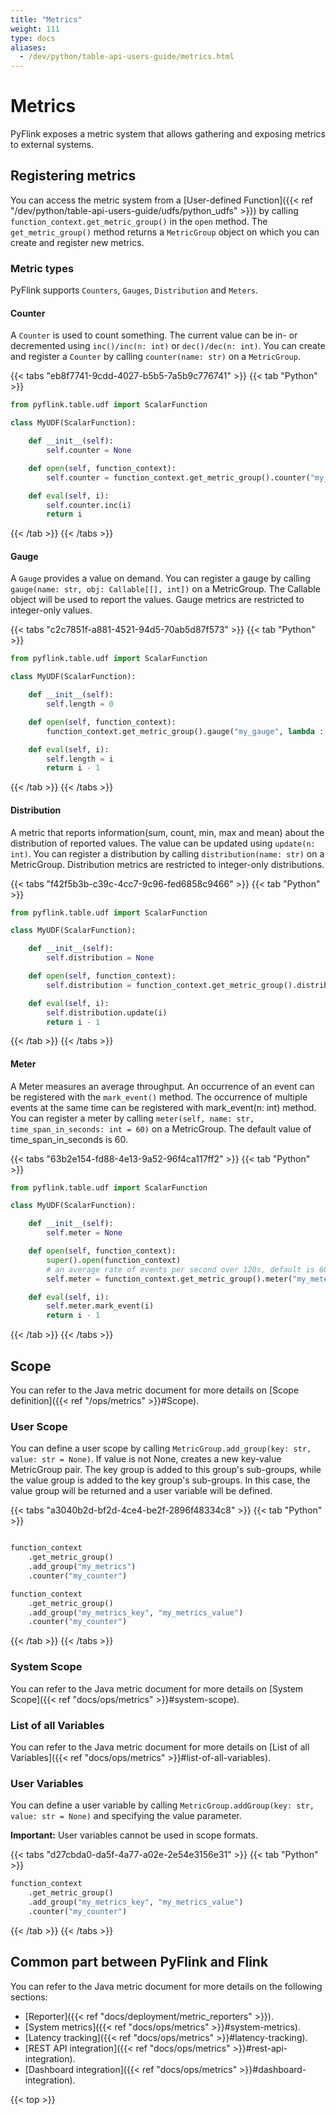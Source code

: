 ```yaml
---
title: "Metrics"
weight: 111
type: docs
aliases:
  - /dev/python/table-api-users-guide/metrics.html
---
```

<!--
Licensed to the Apache Software Foundation (ASF) under one
or more contributor license agreements.  See the NOTICE file
distributed with this work for additional information
regarding copyright ownership.  The ASF licenses this file
to you under the Apache License, Version 2.0 (the
"License"); you may not use this file except in compliance
with the License.  You may obtain a copy of the License at

  http://www.apache.org/licenses/LICENSE-2.0

Unless required by applicable law or agreed to in writing,
software distributed under the License is distributed on an
"AS IS" BASIS, WITHOUT WARRANTIES OR CONDITIONS OF ANY
KIND, either express or implied.  See the License for the
specific language governing permissions and limitations
under the License.
-->

# Metrics

PyFlink exposes a metric system that allows gathering and exposing metrics to external systems. 



## Registering metrics

You can access the metric system from a [User-defined Function]({{< ref "/dev/python/table-api-users-guide/udfs/python_udfs" >}}) by calling `function_context.get_metric_group()` in the `open` method.
The `get_metric_group()` method returns a `MetricGroup` object on which you can create and register new metrics.

### Metric types

PyFlink supports `Counters`, `Gauges`, `Distribution` and `Meters`.

#### Counter

A `Counter` is used to count something. The current value can be in- or decremented using `inc()/inc(n: int)` or `dec()/dec(n: int)`.
You can create and register a `Counter` by calling `counter(name: str)` on a `MetricGroup`.

{{< tabs "eb8f7741-9cdd-4027-b5b5-7a5b9c776741" >}}
{{< tab "Python" >}}
```python
from pyflink.table.udf import ScalarFunction

class MyUDF(ScalarFunction):

    def __init__(self):
        self.counter = None

    def open(self, function_context):
        self.counter = function_context.get_metric_group().counter("my_counter")

    def eval(self, i):
        self.counter.inc(i)
        return i

```
{{< /tab >}}
{{< /tabs >}}

#### Gauge

A `Gauge` provides a value on demand. You can register a gauge by calling `gauge(name: str, obj: Callable[[], int])` on a MetricGroup. The Callable object will be used to report the values. Gauge metrics are restricted to integer-only values.

{{< tabs "c2c7851f-a881-4521-94d5-70ab5d87f573" >}}
{{< tab "Python" >}}
```python
from pyflink.table.udf import ScalarFunction

class MyUDF(ScalarFunction):

    def __init__(self):
        self.length = 0

    def open(self, function_context):
        function_context.get_metric_group().gauge("my_gauge", lambda : self.length)

    def eval(self, i):
        self.length = i
        return i - 1
```
{{< /tab >}}
{{< /tabs >}}

#### Distribution

A metric that reports information(sum, count, min, max and mean) about the distribution of reported values. The value can be updated using `update(n: int)`. You can register a distribution by calling `distribution(name: str)` on a MetricGroup. Distribution metrics are restricted to integer-only distributions.

{{< tabs "f42f5b3b-c39c-4cc7-9c96-fed6858c9466" >}}
{{< tab "Python" >}}
```python
from pyflink.table.udf import ScalarFunction

class MyUDF(ScalarFunction):

    def __init__(self):
        self.distribution = None

    def open(self, function_context):
        self.distribution = function_context.get_metric_group().distribution("my_distribution")

    def eval(self, i):
        self.distribution.update(i)
        return i - 1
```
{{< /tab >}}
{{< /tabs >}}

#### Meter

A Meter measures an average throughput. An occurrence of an event can be registered with the `mark_event()` method. The occurrence of multiple events at the same time can be registered with mark_event(n: int) method. You can register a meter by calling `meter(self, name: str, time_span_in_seconds: int = 60)` on a MetricGroup. The default value of time_span_in_seconds is 60.

{{< tabs "63b2e154-fd88-4e13-9a52-96f4ca117ff2" >}}
{{< tab "Python" >}}
```python
from pyflink.table.udf import ScalarFunction

class MyUDF(ScalarFunction):

    def __init__(self):
        self.meter = None

    def open(self, function_context):
        super().open(function_context)
        # an average rate of events per second over 120s, default is 60s.
        self.meter = function_context.get_metric_group().meter("my_meter", time_span_in_seconds=120)

    def eval(self, i):
        self.meter.mark_event(i)
        return i - 1
```
{{< /tab >}}
{{< /tabs >}}

## Scope

You can refer to the Java metric document for more details on [Scope definition]({{< ref "/ops/metrics" >}}#Scope).

### User Scope

You can define a user scope by calling `MetricGroup.add_group(key: str, value: str = None)`. If value is not None, creates a new key-value MetricGroup pair. The key group is added to this group's sub-groups, while the value group is added to the key group's sub-groups. In this case, the value group will be returned and a user variable will be defined.

{{< tabs "a3040b2d-bf2d-4ce4-be2f-2896f48334c8" >}}
{{< tab "Python" >}}
```python

function_context
    .get_metric_group()
    .add_group("my_metrics")
    .counter("my_counter")

function_context
    .get_metric_group()
    .add_group("my_metrics_key", "my_metrics_value")
    .counter("my_counter")

```
{{< /tab >}}
{{< /tabs >}}

### System Scope

You can refer to the Java metric document for more details on [System Scope]({{< ref "docs/ops/metrics" >}}#system-scope).

### List of all Variables

You can refer to the Java metric document for more details on [List of all Variables]({{< ref "docs/ops/metrics" >}}#list-of-all-variables).

### User Variables

You can define a user variable by calling `MetricGroup.addGroup(key: str, value: str = None)` and specifying the value parameter.

**Important:** User variables cannot be used in scope formats.

{{< tabs "d27cbda0-da5f-4a77-a02e-2e54e3156e31" >}}
{{< tab "Python" >}}
```python
function_context
    .get_metric_group()
    .add_group("my_metrics_key", "my_metrics_value")
    .counter("my_counter")
```
{{< /tab >}}
{{< /tabs >}}

## Common part between PyFlink and Flink

You can refer to the Java metric document for more details on the following sections:

- [Reporter]({{< ref "docs/deployment/metric_reporters" >}}).
- [System metrics]({{< ref "docs/ops/metrics" >}}#system-metrics).
- [Latency tracking]({{< ref "docs/ops/metrics" >}}#latency-tracking).
- [REST API integration]({{< ref "docs/ops/metrics" >}}#rest-api-integration).
- [Dashboard integration]({{< ref "docs/ops/metrics" >}}#dashboard-integration).


{{< top >}}
